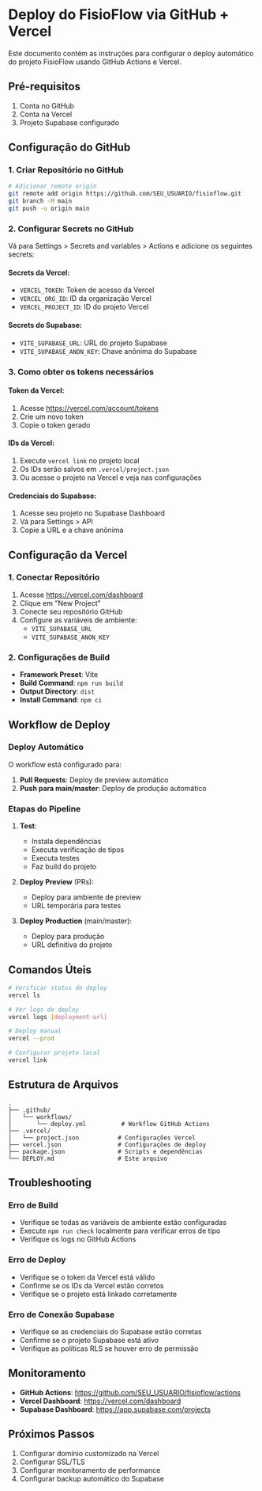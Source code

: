 # Deploy do FisioFlow via GitHub + Vercel

Este documento contém as instruções para configurar o deploy automático do projeto FisioFlow usando GitHub Actions e Vercel.

## Pré-requisitos

1. Conta no GitHub
2. Conta na Vercel
3. Projeto Supabase configurado

## Configuração do GitHub

### 1. Criar Repositório no GitHub

```bash
# Adicionar remote origin
git remote add origin https://github.com/SEU_USUARIO/fisioflow.git
git branch -M main
git push -u origin main
```

### 2. Configurar Secrets no GitHub

Vá para Settings > Secrets and variables > Actions e adicione os seguintes secrets:

#### Secrets da Vercel:
- `VERCEL_TOKEN`: Token de acesso da Vercel
- `VERCEL_ORG_ID`: ID da organização Vercel
- `VERCEL_PROJECT_ID`: ID do projeto Vercel

#### Secrets do Supabase:
- `VITE_SUPABASE_URL`: URL do projeto Supabase
- `VITE_SUPABASE_ANON_KEY`: Chave anônima do Supabase

### 3. Como obter os tokens necessários

#### Token da Vercel:
1. Acesse https://vercel.com/account/tokens
2. Crie um novo token
3. Copie o token gerado

#### IDs da Vercel:
1. Execute `vercel link` no projeto local
2. Os IDs serão salvos em `.vercel/project.json`
3. Ou acesse o projeto na Vercel e veja nas configurações

#### Credenciais do Supabase:
1. Acesse seu projeto no Supabase Dashboard
2. Vá para Settings > API
3. Copie a URL e a chave anônima

## Configuração da Vercel

### 1. Conectar Repositório

1. Acesse https://vercel.com/dashboard
2. Clique em "New Project"
3. Conecte seu repositório GitHub
4. Configure as variáveis de ambiente:
   - `VITE_SUPABASE_URL`
   - `VITE_SUPABASE_ANON_KEY`

### 2. Configurações de Build

- **Framework Preset**: Vite
- **Build Command**: `npm run build`
- **Output Directory**: `dist`
- **Install Command**: `npm ci`

## Workflow de Deploy

### Deploy Automático

O workflow está configurado para:

1. **Pull Requests**: Deploy de preview automático
2. **Push para main/master**: Deploy de produção automático

### Etapas do Pipeline

1. **Test**: 
   - Instala dependências
   - Executa verificação de tipos
   - Executa testes
   - Faz build do projeto

2. **Deploy Preview** (PRs):
   - Deploy para ambiente de preview
   - URL temporária para testes

3. **Deploy Production** (main/master):
   - Deploy para produção
   - URL definitiva do projeto

## Comandos Úteis

```bash
# Verificar status do deploy
vercel ls

# Ver logs do deploy
vercel logs [deployment-url]

# Deploy manual
vercel --prod

# Configurar projeto local
vercel link
```

## Estrutura de Arquivos

```
.
├── .github/
│   └── workflows/
│       └── deploy.yml          # Workflow GitHub Actions
├── .vercel/
│   └── project.json           # Configurações Vercel
├── vercel.json                # Configurações de deploy
├── package.json               # Scripts e dependências
└── DEPLOY.md                  # Este arquivo
```

## Troubleshooting

### Erro de Build
- Verifique se todas as variáveis de ambiente estão configuradas
- Execute `npm run check` localmente para verificar erros de tipo
- Verifique os logs no GitHub Actions

### Erro de Deploy
- Verifique se o token da Vercel está válido
- Confirme se os IDs da Vercel estão corretos
- Verifique se o projeto está linkado corretamente

### Erro de Conexão Supabase
- Verifique se as credenciais do Supabase estão corretas
- Confirme se o projeto Supabase está ativo
- Verifique as políticas RLS se houver erro de permissão

## Monitoramento

- **GitHub Actions**: https://github.com/SEU_USUARIO/fisioflow/actions
- **Vercel Dashboard**: https://vercel.com/dashboard
- **Supabase Dashboard**: https://app.supabase.com/projects

## Próximos Passos

1. Configurar domínio customizado na Vercel
2. Configurar SSL/TLS
3. Configurar monitoramento de performance
4. Configurar backup automático do Supabase